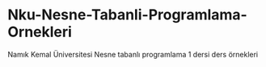 # Nku-Nesne-Tabanli-Programlama-Ornekleri
Namık Kemal Üniversitesi Nesne tabanlı programlama 1 dersi ders örnekleri
